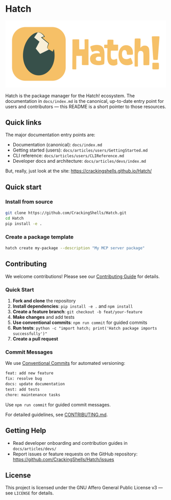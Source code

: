 # Hatch

![Hatch Logo](./docs/resources/images/Logo/hatch_wide_dark_bg_transparent.png)

Hatch is the package manager for the Hatch! ecosystem. The documentation in `docs/index.md` is the canonical, up-to-date entry point for users and contributors — this README is a short pointer to those resources.

## Quick links

The major documentation entry points are:

- Documentation (canonical): `docs/index.md`
- Getting started (users): `docs/articles/users/GettingStarted.md`
- CLI reference: `docs/articles/users/CLIReference.md`
- Developer docs and architecture: `docs/articles/devs/index.md`

But, really, just look at the site: <https://crackingshells.github.io/Hatch/>

## Quick start

### Install from source

```bash
git clone https://github.com/CrackingShells/Hatch.git
cd Hatch
pip install -e .
```

### Create a package template

```bash
hatch create my-package --description "My MCP server package"
```

## Contributing

We welcome contributions! Please see our [Contributing Guide](./CONTRIBUTING.md) for details.

### Quick Start

1. **Fork and clone** the repository
2. **Install dependencies**: `pip install -e .` and `npm install`
3. **Create a feature branch**: `git checkout -b feat/your-feature`
4. **Make changes** and add tests
5. **Use conventional commits**: `npm run commit` for guided commits
6. **Run tests**: `python -c "import hatch; print('Hatch package imports successfully')"`
7. **Create a pull request**

### Commit Messages

We use [Conventional Commits](https://www.conventionalcommits.org/) for automated versioning:

```bash
feat: add new feature
fix: resolve bug
docs: update documentation
test: add tests
chore: maintenance tasks
```

Use `npm run commit` for guided commit messages.

For detailed guidelines, see [CONTRIBUTING.md](./CONTRIBUTING.md).

## Getting Help

- Read developer onboarding and contribution guides in `docs/articles/devs/`
- Report issues or feature requests on the GitHub repository: <https://github.com/CrackingShells/Hatch/issues>

## License

This project is licensed under the GNU Affero General Public License v3 — see `LICENSE` for details.
